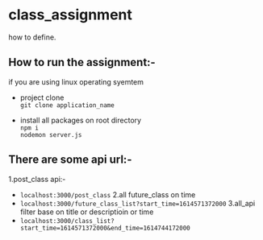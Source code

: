 # class_assignment
how to define.

## How to run the assignment:-
if you are using linux operating syemtem <br>
- project clone <br>
`git clone application_name` <br>

- install all packages on root directory <br>
`npm i` <br>
`nodemon server.js`

## There are some api url:-
1.post_class api:-
- `localhost:3000/post_class`
2.all future_class on time
- `localhost:3000/future_class_list?start_time=1614571372000`
3.all_api filter base on title or descriptioin or time
- `localhost:3000/class_list?start_time=1614571372000&end_time=1614744172000`





